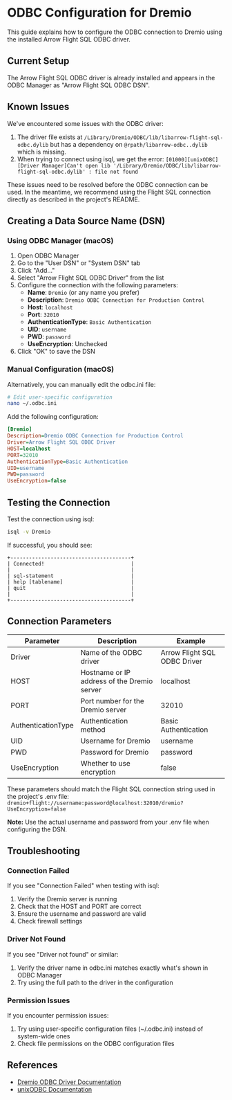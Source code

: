 # ODBC Configuration for Dremio

This guide explains how to configure the ODBC connection to Dremio using the installed Arrow Flight SQL ODBC driver.

## Current Setup

The Arrow Flight SQL ODBC driver is already installed and appears in the ODBC Manager as "Arrow Flight SQL ODBC DSN".

## Known Issues

We've encountered some issues with the ODBC driver:

1. The driver file exists at `/Library/Dremio/ODBC/lib/libarrow-flight-sql-odbc.dylib` but has a dependency on `@rpath/libarrow-odbc..dylib` which is missing.
2. When trying to connect using isql, we get the error: `[01000][unixODBC][Driver Manager]Can't open lib '/Library/Dremio/ODBC/lib/libarrow-flight-sql-odbc.dylib' : file not found`

These issues need to be resolved before the ODBC connection can be used. In the meantime, we recommend using the Flight SQL connection directly as described in the project's README.

## Creating a Data Source Name (DSN)

### Using ODBC Manager (macOS)

1. Open ODBC Manager
2. Go to the "User DSN" or "System DSN" tab
3. Click "Add..."
4. Select "Arrow Flight SQL ODBC Driver" from the list
5. Configure the connection with the following parameters:
   - **Name**: `Dremio` (or any name you prefer)
   - **Description**: `Dremio ODBC Connection for Production Control`
   - **Host**: `localhost`
   - **Port**: `32010`
   - **AuthenticationType**: `Basic Authentication`
   - **UID**: `username`
   - **PWD**: `password`
   - **UseEncryption**: Unchecked
6. Click "OK" to save the DSN

### Manual Configuration (macOS)

Alternatively, you can manually edit the odbc.ini file:

```bash
# Edit user-specific configuration
nano ~/.odbc.ini
```

Add the following configuration:

```ini
[Dremio]
Description=Dremio ODBC Connection for Production Control
Driver=Arrow Flight SQL ODBC Driver
HOST=localhost
PORT=32010
AuthenticationType=Basic Authentication
UID=username
PWD=password
UseEncryption=false
```

## Testing the Connection

Test the connection using isql:

```bash
isql -v Dremio
```

If successful, you should see:

```
+---------------------------------------+
| Connected!                            |
|                                       |
| sql-statement                         |
| help [tablename]                      |
| quit                                  |
|                                       |
+---------------------------------------+
```

## Connection Parameters

| Parameter | Description | Example |
|-----------|-------------|---------|
| Driver | Name of the ODBC driver | Arrow Flight SQL ODBC Driver |
| HOST | Hostname or IP address of the Dremio server | localhost |
| PORT | Port number for the Dremio server | 32010 |
| AuthenticationType | Authentication method | Basic Authentication |
| UID | Username for Dremio | username |
| PWD | Password for Dremio | password |
| UseEncryption | Whether to use encryption | false |

These parameters should match the Flight SQL connection string used in the project's .env file:
`dremio+flight://username:password@localhost:32010/dremio?UseEncryption=false`

**Note:** Use the actual username and password from your .env file when configuring the DSN.

## Troubleshooting

### Connection Failed

If you see "Connection Failed" when testing with isql:

1. Verify the Dremio server is running
2. Check that the HOST and PORT are correct
3. Ensure the username and password are valid
4. Check firewall settings

### Driver Not Found

If you see "Driver not found" or similar:

1. Verify the driver name in odbc.ini matches exactly what's shown in ODBC Manager
2. Try using the full path to the driver in the configuration

### Permission Issues

If you encounter permission issues:

1. Try using user-specific configuration files (~/.odbc.ini) instead of system-wide ones
2. Check file permissions on the ODBC configuration files

## References

- [Dremio ODBC Driver Documentation](https://docs.dremio.com/software/drivers/odbc-driver/)
- [unixODBC Documentation](http://www.unixodbc.org/doc/)
